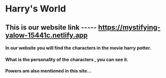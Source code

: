 ﻿# Harry's World
## This is our website link ----- https://mystifying-yalow-15441c.netlify.app
#### In our website you will find the characters in the movie harry potter.
#### What is the personality of the characters , you can see it.
####  Powers are also mentioned in this site...
